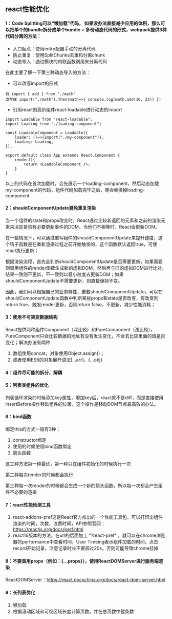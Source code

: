 ## react性能优化

#### 1：Code Splitting可以“懒加载”代码， 如果没办法直接减少应用的体积，那么可以把单个的bundle拆分成单个bundle + 多份动态代码的形式，webpack提供3种代码分离的方法：

+ 入口起点：使用entry配置手动的分离代码
+ 防止重复：使用SplitChunks去重和分离chunk
+ 动态导入：通过模块的内联函数调用来分离代码

在此主要了解一下第三种动态导入的方法：

+ 可以改写import的形式

```
将 import { add } from "./math"
改写成 import("./math").then(math=>{ console.log(math.add(16, 23)) })
```



+ 引用react的高阶组件react-loadable进行动态的import

```
import Loadable from "react-loadable";
import Loading from "./loading-component";

const LoadableComponent = Loadable({
	loader: ()=>{import("./my-component")},
	loading: Loading,
});

export default class App extends React.Component {
	render(){
		return <LoadableComponent />;
	}
}
```

以上的代码在首次加载时，会先展示一个loading-component，然后动态加载my-component的代码，组件代码加载完毕之后，便会替换掉loading-component



#### 2：shouldComponentUpdate避免重复渲染

当一个组件的state和props改变时，React通过比较新返回的元素和之前的渲染元素来决定是否有必要更新事件的DOM，当他们不相等时，React会更新DOM。

在一些情况下，可以通过重写组件的shouldComponentUpdate来提升速度，这个钩子函数是在重新渲染过程之前开始触发的，这个函数默认返回true，可使react执行更新；

根据渲染流程，首先会判断shouldComponentUpdate是否需要更新，如果需要则调用组件的render函数生成新的虚拟DOM，然后再与旧的虚拟DOM进行比对，结果一致则不更新，不一致则以最小粒度去更新DOM；如果shouldComponentUpdate不需要更新，则直接保持不变。

因此，我们可以根据自己的业务特性，重载shouldComponentUpdate，可以在shouldComponentUpdate函数中判断某些props和state是否改变，有改变则return true，触发render更新，否则return false，不更新，减少性能消耗；

#### 3：使用不可突变数据结构

React提供两种组件Component（深比较）和PureComponent（浅比较），PureComponent只会比较数据的地址有没有发生变化，不会去比较里面的值是否变化；解决办法有两种

1. 数组使用concat，对象使用Object.assign()；
2. 或者使用ES6的对象展开语法[...arr]，{...obj}



#### 4：组件尽可能的拆分，解耦



#### 5：列表类组件的优化

列表循环渲染的时候添加key属性，增加key后，react就不是diff，而是直接使用insertBefore操作移动组件的位置，这个操作是移动DOM节点最高效的办法。



#### 6：bind函数

绑定this的方式一般有3种：

1. constructor绑定
2. 使用的时候使用bind函数绑定
3. 箭头函数

这三种方法第一种最优，第一种只在组件初始化的时候执行一次

第二种每次render的时候都会执行

第三种每一次render的时候都会生成一个新的箭头函数，所以每一次都会产生组件不必要的渲染



#### 7：react性能检测工具

1. react-addons-pref这是React官方推出的一个性能工具包，可以打印出组件渲染的时间，次数，浪费时间，API参照官网：https://reactjs.org/docs/perf.html
2. react16版本的方法，在url的后面加上 ”?react-pref“ ，就可以在chrome浏览器的performance中查看时间，User Timeing表示组件加载的时间，点击record开始记录，注意记录时长不要超过20s，否则可能导致chrome挂掉

#### 8：不要滥用props（例如：{...props}），使用ReactDOMServer进行服务端渲染

ReactDOMServer：https://react.docschina.org/docs/react-dom-server.html



#### 9：长列表优化

1. 懒加载
2. 根据滚动区域和可视区域长度计算页数，并在总页数中截条数

